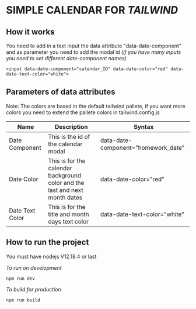 # SIMPLE CALENDAR FOR *TAILWIND*

## How it works

You need to add in a text input the data attribute "data-date-component" and as parameter you need to add the modal id *(if you have many inputs you need to set different date-component names)*


`<input data-date-component="calendar_ID" data-date-color="red" data-date-text-color="white">`


## Parameters of data attributes

Note: The colors are based in the default tailwind pallete, if you want more colors you need to extend the pallete colors in tailwind.config.js

| Name      | Description | Syntax |
| ----------- | ----------- | ----------- |
| Date Component | This is the id of the calendar modal | data-date-component="homework_date" |
| Date Color   | This is for the calendar background color and the last and next month dates | data-date-color="red" |
| Date Text Color   | This is for the title and month days text color | data-date-text-color="white" |

## How to run the project

You must have nodejs V12.18.4 or last

*To run on development*

`npm run dev`

*To build for production*

`npm run build`
